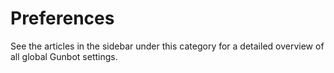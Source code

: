 # Preferences

See the articles in the sidebar under this category for a detailed overview of all global Gunbot settings.

